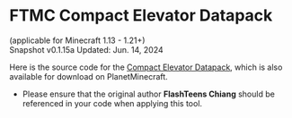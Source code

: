 # FTMC Compact Elevator Datapack
(applicable for Minecraft 1.13 - 1.21+)<br>
Snapshot v0.1.15a Updated: Jun. 14, 2024<br>

Here is the source code for the [Compact Elevator Datapack](https://www.planetminecraft.com/data-pack/compact-elevators-datapack-1-13-x-1-14-x/), which is also available for download on PlanetMinecraft.
* Please ensure that the original author **FlashTeens Chiang** should be referenced in your code when applying this tool.
<br>
